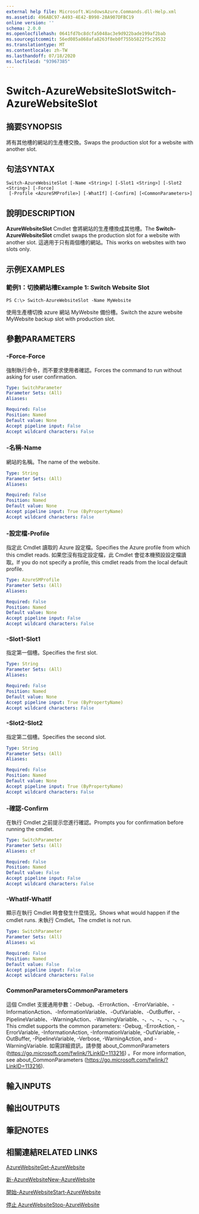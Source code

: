 ```yaml
---
external help file: Microsoft.WindowsAzure.Commands.dll-Help.xml
ms.assetid: 496ABC97-A493-4E42-B998-28A907DFBC19
online version: ''
schema: 2.0.0
ms.openlocfilehash: 0641fd7bc8dcfa5048ac3e9d922bade199af2bab
ms.sourcegitcommit: 56ed085a868afa8263f8eb0f755b5822f5c29532
ms.translationtype: MT
ms.contentlocale: zh-TW
ms.lasthandoff: 07/18/2020
ms.locfileid: "93967385"
---
```

# <span data-ttu-id="b82bb-101">Switch-AzureWebsiteSlot</span><span class="sxs-lookup"><span data-stu-id="b82bb-101">Switch-AzureWebsiteSlot</span></span>

## <span data-ttu-id="b82bb-102">摘要</span><span class="sxs-lookup"><span data-stu-id="b82bb-102">SYNOPSIS</span></span>
<span data-ttu-id="b82bb-103">將有其他槽的網站的生產槽交換。</span><span class="sxs-lookup"><span data-stu-id="b82bb-103">Swaps the production slot for a website with another slot.</span></span>

## <span data-ttu-id="b82bb-104">句法</span><span class="sxs-lookup"><span data-stu-id="b82bb-104">SYNTAX</span></span>

```
Switch-AzureWebsiteSlot [-Name <String>] [-Slot1 <String>] [-Slot2 <String>] [-Force]
 [-Profile <AzureSMProfile>] [-WhatIf] [-Confirm] [<CommonParameters>]
```

## <span data-ttu-id="b82bb-105">說明</span><span class="sxs-lookup"><span data-stu-id="b82bb-105">DESCRIPTION</span></span>
<span data-ttu-id="b82bb-106">**AzureWebsiteSlot** Cmdlet 會將網站的生產槽換成其他槽。</span><span class="sxs-lookup"><span data-stu-id="b82bb-106">The **Switch-AzureWebsiteSlot** cmdlet swaps the production slot for a website with another slot.</span></span>
<span data-ttu-id="b82bb-107">這適用于只有兩個槽的網站。</span><span class="sxs-lookup"><span data-stu-id="b82bb-107">This works on websites with two slots only.</span></span>

## <span data-ttu-id="b82bb-108">示例</span><span class="sxs-lookup"><span data-stu-id="b82bb-108">EXAMPLES</span></span>

### <span data-ttu-id="b82bb-109">範例1：切換網站槽</span><span class="sxs-lookup"><span data-stu-id="b82bb-109">Example 1: Switch Website Slot</span></span>
```
PS C:\> Switch-AzureWebsiteSlot -Name MyWebsite
```

<span data-ttu-id="b82bb-110">使用生產槽切換 azure 網站 MyWebsite 備份槽。</span><span class="sxs-lookup"><span data-stu-id="b82bb-110">Switch the azure website MyWebsite backup slot with production slot.</span></span>

## <span data-ttu-id="b82bb-111">參數</span><span class="sxs-lookup"><span data-stu-id="b82bb-111">PARAMETERS</span></span>

### <span data-ttu-id="b82bb-112">-Force</span><span class="sxs-lookup"><span data-stu-id="b82bb-112">-Force</span></span>
<span data-ttu-id="b82bb-113">強制執行命令，而不要求使用者確認。</span><span class="sxs-lookup"><span data-stu-id="b82bb-113">Forces the command to run without asking for user confirmation.</span></span>

```yaml
Type: SwitchParameter
Parameter Sets: (All)
Aliases: 

Required: False
Position: Named
Default value: None
Accept pipeline input: False
Accept wildcard characters: False
```

### <span data-ttu-id="b82bb-114">-名稱</span><span class="sxs-lookup"><span data-stu-id="b82bb-114">-Name</span></span>
<span data-ttu-id="b82bb-115">網站的名稱。</span><span class="sxs-lookup"><span data-stu-id="b82bb-115">The name of the website.</span></span>

```yaml
Type: String
Parameter Sets: (All)
Aliases: 

Required: False
Position: Named
Default value: None
Accept pipeline input: True (ByPropertyName)
Accept wildcard characters: False
```

### <span data-ttu-id="b82bb-116">-設定檔</span><span class="sxs-lookup"><span data-stu-id="b82bb-116">-Profile</span></span>
<span data-ttu-id="b82bb-117">指定此 Cmdlet 讀取的 Azure 設定檔。</span><span class="sxs-lookup"><span data-stu-id="b82bb-117">Specifies the Azure profile from which this cmdlet reads.</span></span>
<span data-ttu-id="b82bb-118">如果您沒有指定設定檔，此 Cmdlet 會從本機預設設定檔讀取。</span><span class="sxs-lookup"><span data-stu-id="b82bb-118">If you do not specify a profile, this cmdlet reads from the local default profile.</span></span>

```yaml
Type: AzureSMProfile
Parameter Sets: (All)
Aliases: 

Required: False
Position: Named
Default value: None
Accept pipeline input: False
Accept wildcard characters: False
```

### <span data-ttu-id="b82bb-119">-Slot1</span><span class="sxs-lookup"><span data-stu-id="b82bb-119">-Slot1</span></span>
<span data-ttu-id="b82bb-120">指定第一個槽。</span><span class="sxs-lookup"><span data-stu-id="b82bb-120">Specifies the first slot.</span></span>

```yaml
Type: String
Parameter Sets: (All)
Aliases: 

Required: False
Position: Named
Default value: None
Accept pipeline input: True (ByPropertyName)
Accept wildcard characters: False
```

### <span data-ttu-id="b82bb-121">-Slot2</span><span class="sxs-lookup"><span data-stu-id="b82bb-121">-Slot2</span></span>
<span data-ttu-id="b82bb-122">指定第二個槽。</span><span class="sxs-lookup"><span data-stu-id="b82bb-122">Specifies the second slot.</span></span>

```yaml
Type: String
Parameter Sets: (All)
Aliases: 

Required: False
Position: Named
Default value: None
Accept pipeline input: True (ByPropertyName)
Accept wildcard characters: False
```

### <span data-ttu-id="b82bb-123">-確認</span><span class="sxs-lookup"><span data-stu-id="b82bb-123">-Confirm</span></span>
<span data-ttu-id="b82bb-124">在執行 Cmdlet 之前提示您進行確認。</span><span class="sxs-lookup"><span data-stu-id="b82bb-124">Prompts you for confirmation before running the cmdlet.</span></span>

```yaml
Type: SwitchParameter
Parameter Sets: (All)
Aliases: cf

Required: False
Position: Named
Default value: False
Accept pipeline input: False
Accept wildcard characters: False
```

### <span data-ttu-id="b82bb-125">-WhatIf</span><span class="sxs-lookup"><span data-stu-id="b82bb-125">-WhatIf</span></span>
<span data-ttu-id="b82bb-126">顯示在執行 Cmdlet 時會發生什麼情況。</span><span class="sxs-lookup"><span data-stu-id="b82bb-126">Shows what would happen if the cmdlet runs.</span></span>
<span data-ttu-id="b82bb-127">未執行 Cmdlet。</span><span class="sxs-lookup"><span data-stu-id="b82bb-127">The cmdlet is not run.</span></span>

```yaml
Type: SwitchParameter
Parameter Sets: (All)
Aliases: wi

Required: False
Position: Named
Default value: False
Accept pipeline input: False
Accept wildcard characters: False
```

### <span data-ttu-id="b82bb-128">CommonParameters</span><span class="sxs-lookup"><span data-stu-id="b82bb-128">CommonParameters</span></span>
<span data-ttu-id="b82bb-129">這個 Cmdlet 支援通用參數：-Debug、-ErrorAction、-ErrorVariable、-InformationAction、-InformationVariable、-OutVariable、-OutBuffer、-PipelineVariable、-WarningAction、-WarningVariable、-、-、-、-、-、-。</span><span class="sxs-lookup"><span data-stu-id="b82bb-129">This cmdlet supports the common parameters: -Debug, -ErrorAction, -ErrorVariable, -InformationAction, -InformationVariable, -OutVariable, -OutBuffer, -PipelineVariable, -Verbose, -WarningAction, and -WarningVariable.</span></span> <span data-ttu-id="b82bb-130">如需詳細資訊，請參閱 about_CommonParameters (https://go.microsoft.com/fwlink/?LinkID=113216) 。</span><span class="sxs-lookup"><span data-stu-id="b82bb-130">For more information, see about_CommonParameters (https://go.microsoft.com/fwlink/?LinkID=113216).</span></span>

## <span data-ttu-id="b82bb-131">輸入</span><span class="sxs-lookup"><span data-stu-id="b82bb-131">INPUTS</span></span>

## <span data-ttu-id="b82bb-132">輸出</span><span class="sxs-lookup"><span data-stu-id="b82bb-132">OUTPUTS</span></span>

## <span data-ttu-id="b82bb-133">筆記</span><span class="sxs-lookup"><span data-stu-id="b82bb-133">NOTES</span></span>

## <span data-ttu-id="b82bb-134">相關連結</span><span class="sxs-lookup"><span data-stu-id="b82bb-134">RELATED LINKS</span></span>

[<span data-ttu-id="b82bb-135">AzureWebsite</span><span class="sxs-lookup"><span data-stu-id="b82bb-135">Get-AzureWebsite</span></span>](./Get-AzureWebsite.md)

[<span data-ttu-id="b82bb-136">新-AzureWebsite</span><span class="sxs-lookup"><span data-stu-id="b82bb-136">New-AzureWebsite</span></span>](./New-AzureWebsite.md)

[<span data-ttu-id="b82bb-137">開始-AzureWebsite</span><span class="sxs-lookup"><span data-stu-id="b82bb-137">Start-AzureWebsite</span></span>](./Start-AzureWebsite.md)

[<span data-ttu-id="b82bb-138">停止 AzureWebsite</span><span class="sxs-lookup"><span data-stu-id="b82bb-138">Stop-AzureWebsite</span></span>](./Stop-AzureWebsite.md)


